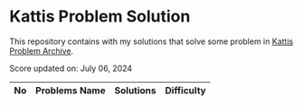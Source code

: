 # Kattis Problem Solution 
This repository contains with my solutions that solve some problem in [Kattis Problem Archive](https://open.kattis.com/). 

Score updated on: July 06, 2024

 | No | Problems Name | Solutions | Difficulty |
 | -- | ------------- | --------- | ---------- |
